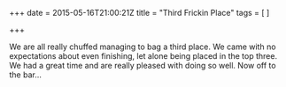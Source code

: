 +++
date = 2015-05-16T21:00:21Z
title = "Third Frickin Place"
tags = [ ]

+++

<p>We are all really chuffed managing to bag a third place. We came with no expectations about even finishing, let alone being placed in the top three. We had a great time and are really pleased with doing so well. Now off to the bar…</p>
